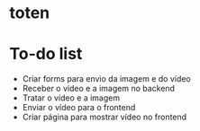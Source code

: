 # toten

# To-do list
- Criar forms para envio da imagem e do vídeo
- Receber o vídeo e a imagem no backend
- Tratar o vídeo e a imagem
- Enviar o vídeo para o frontend
- Criar página para mostrar vídeo no frontend
